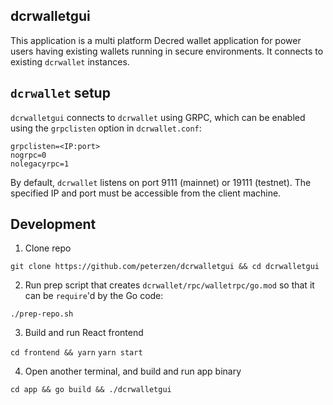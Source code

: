 ## dcrwalletgui 

This application is a multi platform Decred wallet application for power users having existing wallets running in secure environments.  It connects to existing `dcrwallet` instances.

## `dcrwallet` setup

`dcrwalletgui` connects to `dcrwallet` using GRPC, which can be enabled using the `grpclisten` option in `dcrwallet.conf`:

```
grpclisten=<IP:port>
nogrpc=0
nolegacyrpc=1
```

By default, `dcrwallet` listens on port 9111 (mainnet) or 19111 (testnet).  The specified IP and port must be accessible from the client machine.

## Development

1. Clone repo

`git clone https://github.com/peterzen/dcrwalletgui && cd dcrwalletgui`

2. Run prep script that creates `dcrwallet/rpc/walletrpc/go.mod` so that it can be `require`'d by the Go code:

`./prep-repo.sh`

3. Build and run React frontend 

`cd frontend && yarn`
`yarn start`

4. Open another terminal, and build and run app binary

`cd app && go build && ./dcrwalletgui`

